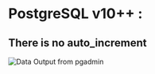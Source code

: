 # PostgreSQL v10++ : 
## There is no auto_increment

![Data Output from pgadmin](https://scontent.fmnl4-6.fna.fbcdn.net/v/t1.15752-9/271444989_640694446979730_2100331048012861321_n.png?_nc_cat=107&ccb=1-5&_nc_sid=ae9488&_nc_eui2=AeGgGX-lC0HWceMy6aQYXTHO72Ti2eqkVDfvZOLZ6qRUN-QQuoKPCWChjqd54xZc1EheGmIi3vFfotNV4EMPPPq4&_nc_ohc=WYNGgHrR8pwAX9W86S0&_nc_ht=scontent.fmnl4-6.fna&oh=03_AVIFRUNYkbtnZtoICZzMq3M4hGRwYrIhGTSzzC0_Jdu-JA&oe=6212D651)